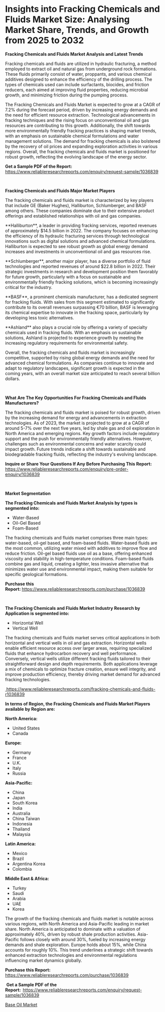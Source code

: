 <p><h1>Insights into Fracking Chemicals and Fluids Market Size: Analysing Market Share, Trends, and Growth from 2025 to 2032</h1></p><p><strong>Fracking Chemicals and Fluids Market Analysis and Latest Trends</strong></p>
<p><p>Fracking chemicals and fluids are utilized in hydraulic fracturing, a method employed to extract oil and natural gas from underground rock formations. These fluids primarily consist of water, proppants, and various chemical additives designed to enhance the efficiency of the drilling process. The types of chemicals used can include surfactants, biocides, and friction reducers, each aimed at improving fluid properties, reducing microbial growth, and minimizing friction during the pumping process.</p><p>The Fracking Chemicals and Fluids Market is expected to grow at a CAGR of 7.2% during the forecast period, driven by increasing energy demands and the need for efficient resource extraction. Technological advancements in fracking techniques and the rising focus on unconventional oil and gas resources are contributing to this growth. Additionally, the shift towards more environmentally friendly fracking practices is shaping market trends, with an emphasis on sustainable chemical formulations and water management solutions. The demand for fracking chemicals is also bolstered by the recovery of oil prices and expanding exploration activities in various regions. Overall, the fracking chemicals and fluids market is positioned for robust growth, reflecting the evolving landscape of the energy sector.</p></p>
<p><strong>Get a Sample PDF of the Report:&nbsp;</strong> <a href="https://www.reliableresearchreports.com/enquiry/request-sample/1036839?utm_campaign=3086&utm_medium=2&utm_source=Github&utm_content=ia&utm_term=02042025&utm_id=fracking-chemicals-and-fluids">https://www.reliableresearchreports.com/enquiry/request-sample/1036839</a></p>
<p>&nbsp;</p>
<p><strong>Fracking Chemicals and Fluids Major Market Players</strong></p>
<p><p>The fracking chemicals and fluids market is characterized by key players that include GE (Baker Hughes), Halliburton, Schlumberger, and BASF among others. These companies dominate due to their extensive product offerings and established relationships with oil and gas companies.</p><p>**Halliburton**, a leader in providing fracking services, reported revenues of approximately $14.5 billion in 2022. The company focuses on enhancing the efficiency of its hydraulic fracturing services through technological innovations such as digital solutions and advanced chemical formulations. Halliburton is expected to see robust growth as global energy demand increases and investments in unconventional oil and gas resources rise.</p><p>**Schlumberger**, another major player, has a diverse portfolio of fluid technologies and reported revenues of around $22.8 billion in 2022. Their strategic investments in research and development position them favorably for future growth, particularly with a focus on sustainable and environmentally friendly fracking solutions, which is becoming increasingly critical for the industry.</p><p>**BASF**, a prominent chemicals manufacturer, has a dedicated segment for fracking fluids. With sales from this segment estimated to significantly contribute to its overall revenues surpassing €70 billion, BASF is leveraging its chemical expertise to innovate in the fracking space, particularly by developing less toxic alternatives.</p><p>**Ashland** also plays a crucial role by offering a variety of specialty chemicals used in fracking fluids. With an emphasis on sustainable solutions, Ashland is projected to experience growth by meeting the increasing regulatory requirements for environmental safety.</p><p>Overall, the fracking chemicals and fluids market is increasingly competitive, supported by rising global energy demands and the need for advanced chemical formulations. As companies continue to innovate and adapt to regulatory landscapes, significant growth is expected in the coming years, with an overall market size anticipated to reach several billion dollars.</p></p>
<p>&nbsp;</p>
<p><strong>What Are The Key Opportunities For Fracking Chemicals and Fluids Manufacturers?</strong></p>
<p><p>The fracking chemicals and fluids market is poised for robust growth, driven by the increasing demand for energy and advancements in extraction technologies. As of 2023, the market is projected to grow at a CAGR of around 5-7% over the next five years, led by shale gas and oil exploration in North America and emerging regions. Key growth factors include regulatory support and the push for environmentally friendly alternatives. However, challenges such as environmental concerns and water scarcity could impact growth. Future trends indicate a shift towards sustainable and biodegradable fracking fluids, reflecting the industry's evolving landscape.</p></p>
<p><strong>Inquire or Share Your Questions If Any Before Purchasing This Report:</strong> <a href="https://www.reliableresearchreports.com/enquiry/pre-order-enquiry/1036839?utm_campaign=3086&utm_medium=2&utm_source=Github&utm_content=ia&utm_term=02042025&utm_id=fracking-chemicals-and-fluids">https://www.reliableresearchreports.com/enquiry/pre-order-enquiry/1036839</a></p>
<p>&nbsp;</p>
<p><strong>Market Segmentation</strong></p>
<p><strong>The Fracking Chemicals and Fluids Market Analysis by types is segmented into:</strong></p>
<p><ul><li>Water-Based</li><li>Oil-Gel Based</li><li>Foam-Based</li></ul></p>
<p><p>The fracking chemicals and fluids market comprises three main types: water-based, oil-gel based, and foam-based fluids. Water-based fluids are the most common, utilizing water mixed with additives to improve flow and reduce friction. Oil-gel based fluids use oil as a base, offering enhanced viscosity and stability in high-temperature conditions. Foam-based fluids combine gas and liquid, creating a lighter, less invasive alternative that minimizes water use and environmental impact, making them suitable for specific geological formations.</p></p>
<p><strong>Purchase this Report:&nbsp;</strong><a href="https://www.reliableresearchreports.com/purchase/1036839?utm_campaign=3086&utm_medium=2&utm_source=Github&utm_content=ia&utm_term=02042025&utm_id=fracking-chemicals-and-fluids">https://www.reliableresearchreports.com/purchase/1036839</a></p>
<p>&nbsp;</p>
<p><strong>The Fracking Chemicals and Fluids Market Industry Research by Application is segmented into:</strong></p>
<p><ul><li>Horizontal Well</li><li>Vertical Well</li></ul></p>
<p><p>The fracking chemicals and fluids market serves critical applications in both horizontal and vertical wells in oil and gas extraction. Horizontal wells enable efficient resource access over larger areas, requiring specialized fluids that enhance hydrocarbon recovery and well performance. Conversely, vertical wells utilize different fracking fluids tailored to their straightforward design and depth requirements. Both applications leverage a mix of chemicals to optimize fracture creation, ensure well integrity, and improve production efficiency, thereby driving market demand for advanced fracking technologies.</p></p>
<p><a href="https://www.reliableresearchreports.com/fracking-chemicals-and-fluids-r1036839?utm_campaign=3086&utm_medium=2&utm_source=Github&utm_content=ia&utm_term=02042025&utm_id=fracking-chemicals-and-fluids">&nbsp;https://www.reliableresearchreports.com/fracking-chemicals-and-fluids-r1036839</a></p>
<p><strong>In terms of Region, the Fracking Chemicals and Fluids Market Players available by Region are:</strong></p>
<p>
    <p> <strong> North America: </strong>
        <ul>
            <li>United States</li>
            <li>Canada</li>
        </ul>
        </p> 
    <p> <strong> Europe: </strong>
        <ul>
            <li>Germany</li>
            <li>France</li>
            <li>U.K.</li>
            <li>Italy</li>
            <li>Russia</li>
        </ul>
        </p> 
    <p> <strong> Asia-Pacific: </strong>
        <ul>
            <li>China</li>
            <li>Japan</li>
            <li>South Korea</li>
            <li>India</li>
            <li>Australia</li>
            <li>China Taiwan</li>
            <li>Indonesia</li>
            <li>Thailand</li>
            <li>Malaysia</li>
        </ul>
        </p> 
    <p> <strong> Latin America: </strong>
        <ul>
            <li>Mexico</li>
            <li>Brazil</li>
            <li>Argentina Korea</li>
            <li>Colombia</li>
        </ul>
        </p> 
    <p> <strong> Middle East & Africa: </strong>
        <ul>
            <li>Turkey</li>
            <li>Saudi</li>
            <li>Arabia</li>
            <li>UAE</li>
            <li>Korea</li>
        </ul>
    </p>
    </p>
<p><p>The growth of the fracking chemicals and fluids market is notable across various regions, with North America and Asia-Pacific leading in market share. North America is anticipated to dominate with a valuation of approximately 40%, driven by robust shale production activities. Asia-Pacific follows closely with around 30%, fueled by increasing energy demands and shale exploration. Europe holds about 15%, while China accounts for roughly 10%. This trend underlines a strategic shift towards enhanced extraction technologies and environmental regulations influencing market dynamics globally.</p></p>
<p><strong>Purchase this Report: </strong><a href="https://www.reliableresearchreports.com/purchase/1036839?utm_campaign=3086&utm_medium=2&utm_source=Github&utm_content=ia&utm_term=02042025&utm_id=fracking-chemicals-and-fluids">https://www.reliableresearchreports.com/purchase/1036839</a></p>
<p>&nbsp;<strong>Get a Sample PDF of the Report:&nbsp;&nbsp;</strong><a href="https://www.reliableresearchreports.com/enquiry/request-sample/1036839?utm_campaign=3086&utm_medium=2&utm_source=Github&utm_content=ia&utm_term=02042025&utm_id=fracking-chemicals-and-fluids">https://www.reliableresearchreports.com/enquiry/request-sample/1036839</a></p>
<p><strong></strong></p>
<p><p><a href="https://github.com/jhamygunler/Market-Research-Report-List-1/blob/main/base-oil-market.md?utm_campaign=3086&utm_medium=2&utm_source=Github&utm_content=ia&utm_term=02042025&utm_id=fracking-chemicals-and-fluids">Base Oil Market</a></p></p>